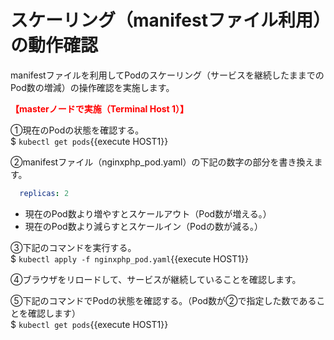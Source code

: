 # スケーリング（manifestファイル利用）の動作確認
manifestファイルを利用してPodのスケーリング（サービスを継続したままでのPod数の増減）の操作確認を実施します。    

**<span style="color: red; ">【masterノードで実施（Terminal Host 1）】</span>**  

①現在のPodの状態を確認する。  
$ `kubectl get pods`{{execute HOST1}}  

②manifestファイル（nginxphp_pod.yaml）の下記の数字の部分を書き換えます。  
```yaml
  replicas: 2
```  
- 現在のPod数より増やすとスケールアウト（Pod数が増える。）  
- 現在のPod数より減らすとスケールイン（Podの数が減る。）

③下記のコマンドを実行する。  
$ `kubectl apply -f nginxphp_pod.yaml`{{execute HOST1}}  

④ブラウザをリロードして、サービスが継続していることを確認します。  

⑤下記のコマンドでPodの状態を確認する。（Pod数が②で指定した数であることを確認します）  
$ `kubectl get pods`{{execute HOST1}}  


